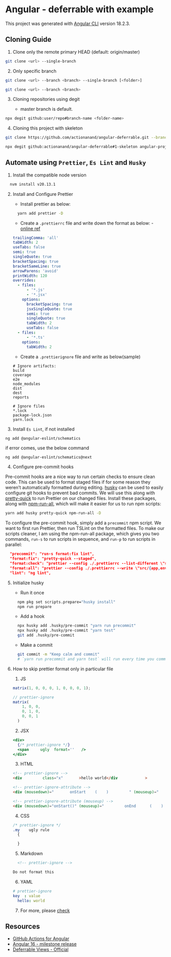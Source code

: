 # Angular - deferrable with example

This project was generated with [Angular CLI](https://github.com/angular/angular-cli) version 18.2.3.

## Cloning Guide

1.  Clone only the remote primary HEAD (default: origin/master)

```bash
git clone <url> --single-branch
```

2. Only specific branch

```bash
git clone <url> --branch <branch> --single-branch [<folder>]
```

```bash
git clone <url> --branch <branch>
```

3. Cloning repositories using degit

   - master branch is default.

```bash
npx degit github:user/repo#branch-name <folder-name>
```

4. Cloning this project with skeleton

```bash
git clone https://github.com/actionanand/angular-deferrable.git --branch 1-skeleton angular-proj-name
```

```bash
npx degit github:actionanand/angular-deferrable#1-skeleton angular-proj-name
```

## Automate using `Prettier`, `Es Lint` and `Husky`

1. Install the compatible node version

```bash
  nvm install v20.13.1
```

2. Install and Configure Prettier

   - Install prettier as below:

   ```bash
     yarn add prettier -D
   ```

   - Create a `.prettierrc` file and write down the format as below: - [online ref](https://prettier.io/docs/en/options.html)

   ```yml
   trailingComma: 'all'
   tabWidth: 2
   useTabs: false
   semi: true
   singleQuote: true
   bracketSpacing: true
   bracketSameLine: true
   arrowParens: 'avoid'
   printWidth: 120
   overrides:
     - files:
         - '*.js'
         - '*.jsx'
       options:
         bracketSpacing: true
         jsxSingleQuote: true
         semi: true
         singleQuote: true
         tabWidth: 2
         useTabs: false
     - files:
         - '*.ts'
       options:
         tabWidth: 2
   ```

   - Create a `.prettierignore` file and write as below(sample)

   ```gitignore
   # Ignore artifacts:
   build
   coverage
   e2e
   node_modules
   dist
   dest
   reports

   # Ignore files
   *.lock
   package-lock.json
   yarn.lock
   ```

3. Install `Es Lint`, if not installed

```bash
ng add @angular-eslint/schematics
```

if error comes, use the below command

```shell
ng add @angular-eslint/schematics@next
```

4. Configure pre-commit hooks

Pre-commit hooks are a nice way to run certain checks to ensure clean code. This can be used to format staged files if for some reason they weren’t automatically formatted during editing. [husky](https://github.com/typicode/husky) can be used to easily configure git hooks to prevent bad commits. We will use this along with [pretty-quick](https://github.com/azz/pretty-quick) to run Prettier on our changed files. Install these packages, along with [npm-run-all](https://github.com/mysticatea/npm-run-all), which will make it easier for us to run npm scripts:

```bash
yarn add husky pretty-quick npm-run-all -D
```

To configure the pre-commit hook, simply add a `precommit` npm script. We want to first run Prettier, then run TSLint on the formatted files. To make our scripts cleaner, I am using the npm-run-all package, which gives you two commands, `run-s` to run scripts in sequence, and `run-p` to run scripts in parallel:

```json
  "precommit": "run-s format:fix lint",
  "format:fix": "pretty-quick --staged",
  "format:check": "prettier --config ./.prettierrc --list-different \"src/{app,environments,assets}/**/*{.ts,.js,.json,.css,.scss}\"",
  "format:all": "prettier --config ./.prettierrc --write \"src/{app,environments,assets}/**/*{.ts,.js,.json,.css,.scss}\"",
  "lint": "ng lint",
```

5. Initialize husky

   - Run it once

   ```bash
     npm pkg set scripts.prepare="husky install"
     npm run prepare
   ```

   - Add a hook

   ```bash
     npx husky add .husky/pre-commit "yarn run precommit"
     npx husky add .husky/pre-commit "yarn test"
     git add .husky/pre-commit
   ```

   - Make a commit

   ```bash
     git commit -m "Keep calm and commit"
     # `yarn run precommit and yarn test` will run every time you commit
   ```

6. How to skip prettier format only in particular file

   1. JS

   ```js
   matrix(1, 0, 0, 0, 1, 0, 0, 0, 1);

   // prettier-ignore
   matrix(
       1, 0, 0,
       0, 1, 0,
       0, 0, 1
     )
   ```

   2. JSX

   ```jsx
   <div>
     {/* prettier-ignore */}
     <span     ugly  format=''   />
   </div>
   ```

   3. HTML

   ```html
   <!-- prettier-ignore -->
   <div         class="x"       >hello world</div            >

   <!-- prettier-ignore-attribute -->
   <div (mousedown)="       onStart    (    )         " (mouseup)="         onEnd      (    )         "></div>

   <!-- prettier-ignore-attribute (mouseup) -->
   <div (mousedown)="onStart()" (mouseup)="         onEnd      (    )         "></div>
   ```

   4. CSS

   ```css
   /* prettier-ignore */
   .my    ugly rule
     {
   
     }
   ```

   5. Markdown

   ```md
     <!-- prettier-ignore -->

   Do not format this
   ```

   6. YAML

   ```yml
   # prettier-ignore
   key  : value
     hello: world
   ```

   7. For more, please [check](https://prettier.io/docs/en/ignore.html)

## Resources

- [GitHub Actions for Angular](https://github.com/rodrigokamada/angular-github-actions)
- [Angular 16 - milestone release](https://github.com/actionanand/ng16-signal-milestone-release)
- [Deferrable Views - Official](https://angular.dev/guide/defer#overview)
